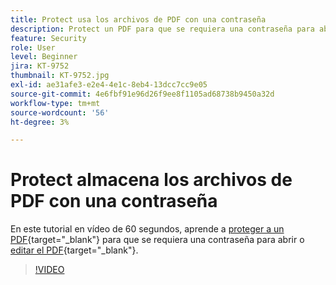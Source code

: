 ```yaml
---
title: Protect usa los archivos de PDF con una contraseña
description: Protect un PDF para que se requiera una contraseña para abrir o editar el PDF
feature: Security
role: User
level: Beginner
jira: KT-9752
thumbnail: KT-9752.jpg
exl-id: ae31afe3-e2e4-4e1c-8eb4-13dcc7cc9e05
source-git-commit: 4e6fbf91e96d26f9ee8f1105ad68738b9450a32d
workflow-type: tm+mt
source-wordcount: '56'
ht-degree: 3%

---
```


# Protect almacena los archivos de PDF con una contraseña

En este tutorial en vídeo de 60 segundos, aprende a [proteger a un PDF](https://www.adobe.com/es/acrobat/online/password-protect-pdf.html){target="_blank"} para que se requiera una contraseña para abrir o [editar el PDF](https://www.adobe.com/es/acrobat/online/pdf-editor.html){target="_blank"}.

>[!VIDEO](https://video.tv.adobe.com/v/347109?quality=12&learn=on&hidetitle=true&captions=spa)
